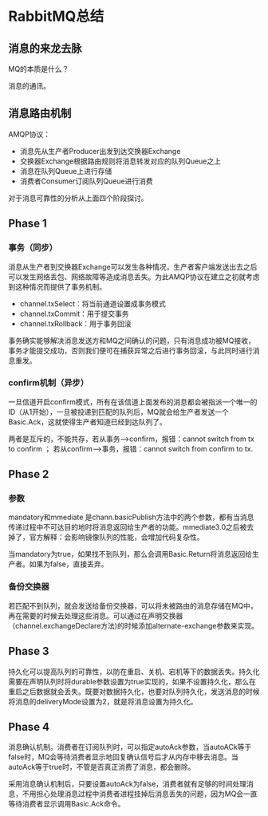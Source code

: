 #  RabbitMQ总结

##  消息的来龙去脉

MQ的本质是什么？

消息的通讯。

##  消息路由机制

AMQP协议：

- 消息先从生产者Producer出发到达交换器Exchange
- 交换器Exchange根据路由规则将消息转发对应的队列Queue之上
- 消息在队列Queue上进行存储
- 消费者Consumer订阅队列Queue进行消费

对于消息可靠性的分析从上面四个阶段探讨。

##  Phase 1

###  事务（同步）

消息从生产者到交换器Exchange可以发生各种情况，生产者客户端发送出去之后可以发生网络丢包、网络故障等造成消息丢失。为此AMQP协议在建立之初就考虑到这种情况而提供了事务机制。

- channel.txSelect：将当前通道设置成事务模式
- channel.txCommit：用于提交事务
- channel.txRollback：用于事务回滚

事务确实能够解决消息发送方和MQ之间确认的问题，只有消息成功被MQ接收，事务才能提交成功，否则我们便可在捕获异常之后进行事务回滚，与此同时进行消息重发。

###  confirm机制（异步）

一旦信道开启confirm模式，所有在该信道上面发布的消息都会被指派一个唯一的ID（从1开始），一旦被投递到匹配的队列后，MQ就会给生产者发送一个Basic.Ack，这就使得生产者知道已经到达队列了。



两者是互斥的，不能共存，若从事务-->confirm，报错：cannot switch from tx to confirm ； 若从confirm-->事务，报错：cannot switch from confirm to tx.

##  Phase 2

###  参数

mandatory和mmediate 是chann.basicPublish方法中的两个参数，都有当消息传递过程中不可达目的地时将消息返回给生产者的功能。mmediate3.0之后被去掉了，官方解释：会影响镜像队列的性能，会增加代码复杂性。

当mandatory为true，如果找不到队列，那么会调用Basic.Return将消息返回给生产者。如果为false，直接丢弃。

###  备份交换器

若匹配不到队列，就会发送给备份交换器，可以将未被路由的消息存储在MQ中，再在需要的时候去处理这些消息。可以通过在声明交换器（channel.exchangeDeclare方法)的时候添加alternate-exchange参数来实现。

##  Phase 3

持久化可以提高队列的可靠性，以防在重启、关机、宕机等下的数据丢失。持久化需要在声明队列时将durable参数设置为true实现的，如果不设置持久化，那么在重启之后数据就会丢失。既要对数据持久化，也要对队列持久化，发送消息的时候将消息的deliveryMode设置为2，就是将消息设置为持久化。

##  Phase 4

消息确认机制。消费者在订阅队列时，可以指定autoAck参数，当autoACk等于false时，MQ会等待消费者显示地回复确认信号后才从内存中移去消息。当autoAck等于true时，不管是否真正消费了消息，都会删除。

采用消息确认机制后，只要设置autoAck为false，消费者就有足够的时间处理消息，不用担心处理消息过程中消费者进程挂掉后消息丢失的问题，因为MQ会一直等待消费者显示调用Basic.Ack命令。

##  


